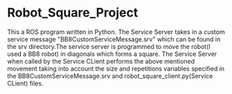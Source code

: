 # Robot_Square_Project

This a ROS program written in Python. The Service Server takes in a custom service message "BB8CustomServiceMessage.srv" which can be found in the srv directory.The service server is programmed to move the robot(I used a BB8 robot) in diagonals which forms a square. The Service Server when called by the Service CLient performs the above mentioned movement taking into account the size and repetitions variables specified in the BB8CustomServiceMessage.srv and robot_square_client.py(Service CLient) files.
